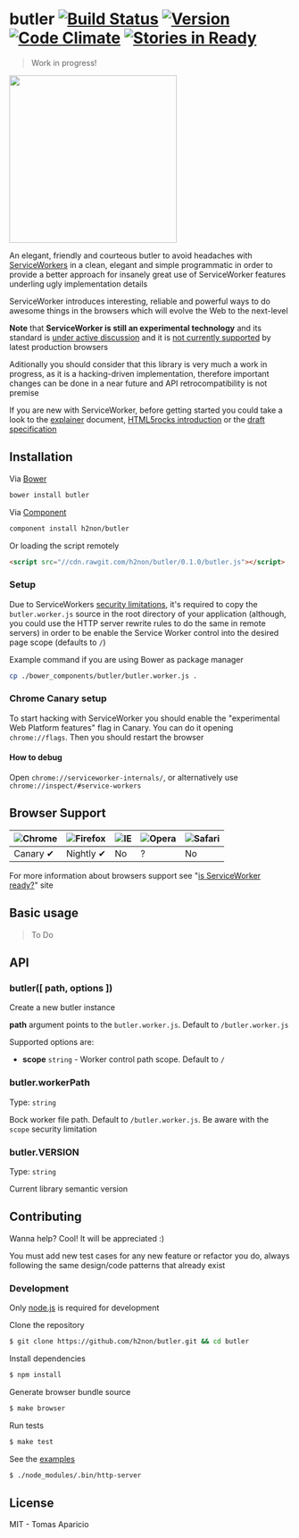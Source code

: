 # butler [![Build Status](https://api.travis-ci.org/h2non/butler.svg?branch=master)][travis] [![Version](https://img.shields.io/bower/v/butler.svg)](https://github.com/h2non/butler/releases) [![Code Climate](https://codeclimate.com/github/h2non/butler/badges/gpa.svg)](https://codeclimate.com/github/h2non/butler) [![Stories in Ready](https://badge.waffle.io/h2non/butler.png?label=ready&title=Ready)](https://waffle.io/h2non/butler)

> Work in progress!

<img src="http://oi58.tinypic.com/x8607.jpg" width="300" />

An elegant, friendly and courteous butler to avoid headaches with [ServiceWorkers][spec]
in a clean, elegant and simple programmatic in order to provide a better approach for insanely great use
of ServiceWorker features underling ugly implementation details

ServiceWorker introduces interesting, reliable and powerful ways to do awesome
things in the browsers which will evolve the Web to the next-level

**Note** that **ServiceWorker is still an experimental technology** and its standard is [under active discussion][discussion] and it is [not currently supported][browser-support] by latest production browsers

Aditionally you should consider that this library is very much a work in progress, as it is a hacking-driven implementation, therefore important changes can be done in a near future and API retrocompatibility is not premise

If you are new with ServiceWorker, before getting started you could take a look to the [explainer][explainer] document, [HTML5rocks introduction][html5rocks] or the [draft specification][spec]

## Installation

Via [Bower](http://bower.io)
```bash
bower install butler
```

Via [Component](https://github.com/component/component)
```bash
component install h2non/butler
```

Or loading the script remotely
```html
<script src="//cdn.rawgit.com/h2non/butler/0.1.0/butler.js"></script>
```

### Setup

Due to ServiceWorkers [security limitations][serviceWorkerGettingStarted], it's required to copy the `butler.worker.js` source in the root directory of your application (although, you could use the HTTP server rewrite rules to do the same in remote servers) in order to be enable the Service Worker control into the desired page scope (defaults to `/`)

Example command if you are using Bower as package manager
```bash
cp ./bower_components/butler/butler.worker.js .
```

### Chrome Canary setup

To start hacking with ServiceWorker you should enable the "experimental Web Platform features" flag in Canary.
You can do it opening `chrome://flags`. Then you should restart the browser

#### How to debug

Open `chrome://serviceworker-internals/`, or alternatively use `chrome://inspect/#service-workers`

<!--
## Limitations notes
-->

## Browser Support

![Chrome](https://raw.github.com/alrra/browser-logos/master/chrome/chrome_48x48.png) | ![Firefox](https://raw.github.com/alrra/browser-logos/master/firefox/firefox_48x48.png) | ![IE](https://raw.github.com/alrra/browser-logos/master/internet-explorer/internet-explorer_48x48.png) | ![Opera](https://raw.github.com/alrra/browser-logos/master/opera/opera_48x48.png) | ![Safari](https://raw.github.com/alrra/browser-logos/master/safari/safari_48x48.png)
--- | --- | --- | --- | --- |
Canary ✔ | Nightly ✔ | No | ? | No |

For more information about browsers support see "[is ServiceWorker ready?](https://jakearchibald.github.io/isserviceworkerready/)" site

## Basic usage

> To Do

## API

### butler([ path, options ])

Create a new butler instance

**path** argument points to the `butler.worker.js`. Default to `/butler.worker.js`

Supported options are:

- **scope** `string` - Worker control path scope. Default to `/`


### butler.workerPath
Type: `string`

Bock worker file path. Default to `/butler.worker.js`.
Be aware with the `scope` security limitation

### butler.VERSION
Type: `string`

Current library semantic version

## Contributing

Wanna help? Cool! It will be appreciated :)

You must add new test cases for any new feature or refactor you do,
always following the same design/code patterns that already exist

### Development

Only [node.js](http://nodejs.org) is required for development

Clone the repository
```bash
$ git clone https://github.com/h2non/butler.git && cd butler
```

Install dependencies
```bash
$ npm install
```

Generate browser bundle source
```bash
$ make browser
```

Run tests
```bash
$ make test
```

See the [examples](https://github.com/h2non/butler/tree/master/examples)
```bash
$ ./node_modules/.bin/http-server
```

## License

MIT - Tomas Aparicio

[serviceWorkerGettingStarted]: https://github.com/slightlyoff/ServiceWorker/blob/master/explainer.md#getting-started
[discussion]: https://github.com/slightlyoff/ServiceWorker/issues
[browser-support]: https://jakearchibald.github.io/isserviceworkerready/
[spec]: https://slightlyoff.github.io/ServiceWorker/spec/service_worker/index.html
[explainer]: https://github.com/slightlyoff/ServiceWorker/blob/master/explainer.md#getting-started
[html5rocks]: http://www.html5rocks.com/en/tutorials/service-worker/introduction/
[travis]: https://travis-ci.org/h2non/butler
[fetch-credentials]: https://fetch.spec.whatwg.org/#concept-request-credentials-mode
